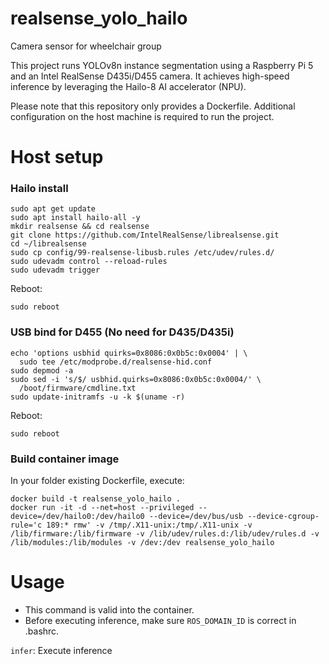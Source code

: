 # realsense_yolo_hailo
Camera sensor for wheelchair group

This project runs YOLOv8n instance segmentation using a Raspberry Pi 5 and an Intel RealSense D435i/D455 camera. It achieves high-speed inference by leveraging the Hailo-8 AI accelerator (NPU).

Please note that this repository only provides a Dockerfile. Additional configuration on the host machine is required to run the project.

# Host setup
### Hailo install
```
sudo apt get update
sudo apt install hailo-all -y
mkdir realsense && cd realsense
git clone https://github.com/IntelRealSense/librealsense.git
cd ~/librealsense
sudo cp config/99-realsense-libusb.rules /etc/udev/rules.d/
sudo udevadm control --reload-rules
sudo udevadm trigger
```
Reboot:
```
sudo reboot
```

### USB bind for D455 (No need for D435/D435i)
```
echo 'options usbhid quirks=0x8086:0x0b5c:0x0004' | \
  sudo tee /etc/modprobe.d/realsense-hid.conf
sudo depmod -a
sudo sed -i 's/$/ usbhid.quirks=0x8086:0x0b5c:0x0004/' \
  /boot/firmware/cmdline.txt
sudo update-initramfs -u -k $(uname -r)
```
Reboot:
```
sudo reboot
```

### Build container image
In your folder existing Dockerfile, execute:
```
docker build -t realsense_yolo_hailo .
docker run -it -d --net=host --privileged --device=/dev/hailo0:/dev/hailo0 --device=/dev/bus/usb --device-cgroup-rule='c 189:* rmw' -v /tmp/.X11-unix:/tmp/.X11-unix -v /lib/firmware:/lib/firmware -v /lib/udev/rules.d:/lib/udev/rules.d -v /lib/modules:/lib/modules -v /dev:/dev realsense_yolo_hailo
```

# Usage
* This command is valid into the container.
* Before executing inference, make sure `ROS_DOMAIN_ID` is correct in .bashrc.

`infer`: Execute inference
